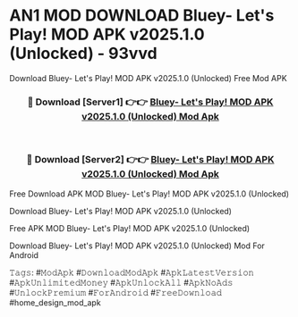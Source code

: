 # AN1 MOD DOWNLOAD Bluey- Let's Play! MOD APK v2025.1.0 (Unlocked) - 93vvd
Download Bluey- Let's Play! MOD APK v2025.1.0 (Unlocked) Free Mod APK

<div align="center">
<h3>🔴 Download [Server1] 👉👉 <a href="https://apk-comot.site?title=Bluey-_Let's_Play!_MOD_APK_v2025.1.0_(Unlocked)">Bluey- Let's Play! MOD APK v2025.1.0 (Unlocked) Mod Apk</a></h3><br>

<h3>🔴 Download [Server2] 👉👉 <a href="https://apk-comot.site?title=Bluey-_Let's_Play!_MOD_APK_v2025.1.0_(Unlocked)">Bluey- Let's Play! MOD APK v2025.1.0 (Unlocked) Mod Apk</a></h3>
</div>


Free Download APK MOD Bluey- Let's Play! MOD APK v2025.1.0 (Unlocked)

Download Bluey- Let's Play! MOD APK v2025.1.0 (Unlocked) 

Free APK MOD Bluey- Let's Play! MOD APK v2025.1.0 (Unlocked) 

Download Bluey- Let's Play! MOD APK v2025.1.0 (Unlocked) Mod For Android

𝚃𝚊𝚐𝚜: #𝙼𝚘𝚍𝙰𝚙𝚔 #𝙳𝚘𝚠𝚗𝚕𝚘𝚊𝚍𝙼𝚘𝚍𝙰𝚙𝚔 #𝙰𝚙𝚔𝙻𝚊𝚝𝚎𝚜𝚝𝚅𝚎𝚛𝚜𝚒𝚘𝚗 #𝙰𝚙𝚔𝚄𝚗𝚕𝚒𝚖𝚒𝚝𝚎𝚍𝙼𝚘𝚗𝚎𝚢 #𝙰𝚙𝚔𝚄𝚗𝚕𝚘𝚌𝚔𝙰𝚕𝚕 #𝙰𝚙𝚔𝙽𝚘𝙰𝚍𝚜 #𝚄𝚗𝚕𝚘𝚌𝚔𝙿𝚛𝚎𝚖𝚒𝚞𝚖 #𝙵𝚘𝚛𝙰𝚗𝚍𝚛𝚘𝚒𝚍 #𝙵𝚛𝚎𝚎𝙳𝚘𝚠𝚗𝚕𝚘𝚊𝚍 #home_design_mod_apk